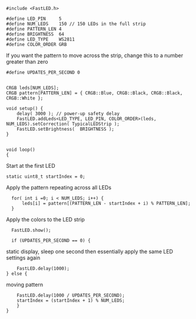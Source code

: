     #include <FastLED.h>

    #define LED_PIN     5
    #define NUM_LEDS    150 // 150 LEDs in the full strip
    #define PATTERN_LEN 4
    #define BRIGHTNESS  64
    #define LED_TYPE    WS2811
    #define COLOR_ORDER GRB

If you want the pattern to move across the strip, change this to
a number greater than zero

    #define UPDATES_PER_SECOND 0


    CRGB leds[NUM_LEDS];
    CRGB pattern[PATTERN_LEN] = { CRGB::Blue, CRGB::Black, CRGB::Black, CRGB::White };

    void setup() {
        delay( 3000 ); // power-up safety delay
        FastLED.addLeds<LED_TYPE, LED_PIN, COLOR_ORDER>(leds, NUM_LEDS).setCorrection( TypicalLEDStrip );
        FastLED.setBrightness(  BRIGHTNESS );
    }


    void loop()
    {
    
Start at the first LED
    
    static uint8_t startIndex = 0;


Apply the pattern repeating across all LEDs
    
      for( int i =0; i < NUM_LEDS; i++) {
          leds[i] = pattern[(PATTERN_LEN - startIndex + i) % PATTERN_LEN];
      }


Apply the colors to the LED strip     
    
      FastLED.show();

      if (UPDATES_PER_SECOND == 0) {

static display, sleep one second then
essentially apply the same LED settings
again
        
        FastLED.delay(1000);
    } else {
    
moving pattern 
        
        FastLED.delay(1000 / UPDATES_PER_SECOND);
        startIndex = (startIndex + 1) % NUM_LEDS;
        }
    }
